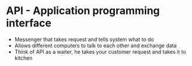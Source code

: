 # API - Application programming interface

- Messenger that takes request and tells system what to do
- Allows different computers to talk to each other and exchange data
- Think of API as a waiter, he takes your customer request and takes it to kitchen
